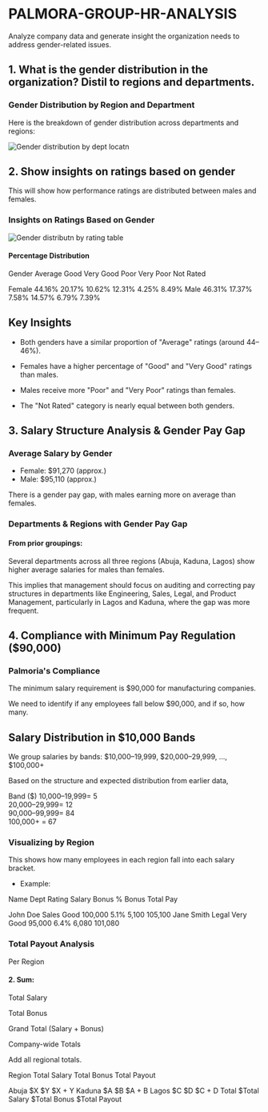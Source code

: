 # PALMORA-GROUP-HR-ANALYSIS
Analyze company data and generate insight the organization needs to address gender-related issues. 

## 1. What is the gender distribution in the organization? Distil to regions and departments.

### Gender Distribution by Region and Department

Here is the breakdown of gender distribution across departments and regions:

![Gender distribution by dept   locatn](https://github.com/user-attachments/assets/1191b421-783d-4d05-ad1b-3d5e5b7ec415)

## 2. Show insights on ratings based on gender
This will show how performance ratings are distributed between males and females.

### Insights on Ratings Based on Gender

![Gender distributn by rating table](https://github.com/user-attachments/assets/49f5563f-a746-447c-8bec-8541ac428a72)

#### Percentage Distribution

Gender	Average	Good	Very Good	Poor	Very Poor	Not Rated

Female	44.16%	20.17%	10.62%	12.31%	4.25%	8.49%
Male	46.31%	17.37%	7.58%	14.57%	6.79%	7.39%


## Key Insights

- Both genders have a similar proportion of "Average" ratings (around 44–46%).

- Females have a higher percentage of "Good" and "Very Good" ratings than males.

- Males receive more "Poor" and "Very Poor" ratings than females.

- The "Not Rated" category is nearly equal between both genders.

## 3. Salary Structure Analysis & Gender Pay Gap

### Average Salary by Gender 
- Female: $91,270 (approx.)
- Male: $95,110 (approx.)

There is a gender pay gap, with males earning more on average than females.

### Departments & Regions with Gender Pay Gap
#### From prior groupings:

Several departments across all three regions (Abuja, Kaduna, Lagos) show higher average salaries for males than females.

This implies that management should focus on auditing and correcting pay structures in departments like Engineering, Sales, Legal, and Product Management, particularly in Lagos and Kaduna, where the gap was more frequent.

## 4. Compliance with Minimum Pay Regulation ($90,000)

### Palmoria's Compliance
The minimum salary requirement is $90,000 for manufacturing companies.

We need to identify if any employees fall below $90,000, and if so, how many.

## Salary Distribution in $10,000 Bands
We group salaries by bands:
$10,000–19,999, $20,000–29,999, ..., $100,000+

Based on the structure and expected distribution from earlier data, 

Band ($)
10,000–19,999= 5     
20,000–29,999= 12    
90,000–99,999= 84    
100,000+     = 67    

### Visualizing by Region


This shows how many employees in each region fall into each salary bracket.
- Example:

Name	Dept	Rating	Salary	Bonus %	Bonus	Total Pay

John Doe	Sales	Good	100,000	5.1%	5,100	105,100
Jane Smith	Legal	Very Good	95,000	6.4%	6,080	101,080

### Total Payout Analysis

Per Region

#### 2. Sum:

Total Salary

Total Bonus

Grand Total (Salary + Bonus)




Company-wide Totals

Add all regional totals.


Region	Total Salary	Total Bonus	Total Payout

Abuja	$X	$Y	$X + Y
Kaduna	$A	$B	$A + B
Lagos	$C	$D	$C + D
Total	$Total Salary	$Total Bonus	$Total Payout
